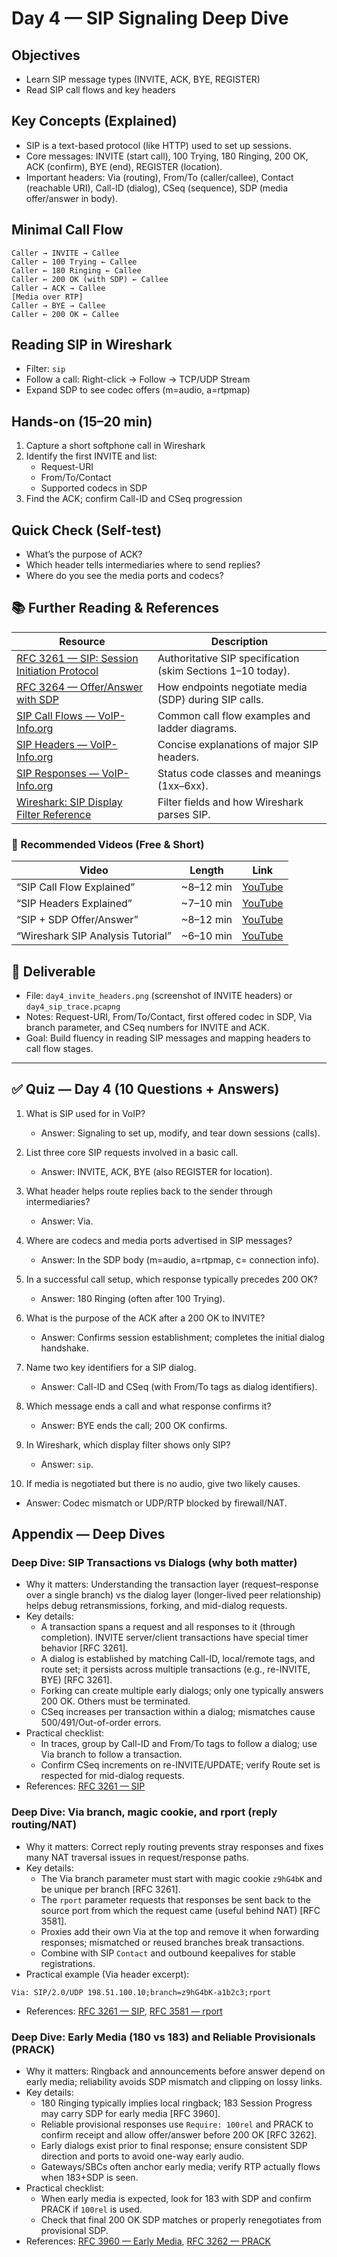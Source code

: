 # Day 4 — SIP Signaling Deep Dive

## Objectives
- Learn SIP message types (INVITE, ACK, BYE, REGISTER)
- Read SIP call flows and key headers

## Key Concepts (Explained)
- SIP is a text-based protocol (like HTTP) used to set up sessions.
- Core messages: INVITE (start call), 100 Trying, 180 Ringing, 200 OK, ACK (confirm), BYE (end), REGISTER (location).
- Important headers: Via (routing), From/To (caller/callee), Contact (reachable URI), Call-ID (dialog), CSeq (sequence), SDP (media offer/answer in body).

## Minimal Call Flow
```
Caller → INVITE → Callee
Caller ← 100 Trying ← Callee
Caller ← 180 Ringing ← Callee
Caller ← 200 OK (with SDP) ← Callee
Caller → ACK → Callee
[Media over RTP]
Caller → BYE → Callee
Caller ← 200 OK ← Callee
```

## Reading SIP in Wireshark
- Filter: `sip`
- Follow a call: Right-click → Follow → TCP/UDP Stream
- Expand SDP to see codec offers (m=audio, a=rtpmap)

## Hands-on (15–20 min)
1) Capture a short softphone call in Wireshark
2) Identify the first INVITE and list:
   - Request-URI
   - From/To/Contact
   - Supported codecs in SDP
3) Find the ACK; confirm Call-ID and CSeq progression

## Quick Check (Self-test)
- What’s the purpose of ACK?
- Which header tells intermediaries where to send replies?
- Where do you see the media ports and codecs?

## 📚 Further Reading & References

| Resource | Description |
|---|---|
| [RFC 3261 — SIP: Session Initiation Protocol](https://www.rfc-editor.org/rfc/rfc3261) | Authoritative SIP specification (skim Sections 1–10 today). |
| [RFC 3264 — Offer/Answer with SDP](https://www.rfc-editor.org/rfc/rfc3264) | How endpoints negotiate media (SDP) during SIP calls. |
| [SIP Call Flows — VoIP-Info.org](https://www.voip-info.org/sip-call-flows/) | Common call flow examples and ladder diagrams. |
| [SIP Headers — VoIP-Info.org](https://www.voip-info.org/sip-headers/) | Concise explanations of major SIP headers. |
| [SIP Responses — VoIP-Info.org](https://www.voip-info.org/sip-responses/) | Status code classes and meanings (1xx–6xx). |
| [Wireshark: SIP Display Filter Reference](https://www.wireshark.org/docs/dfref/s/sip.html) | Filter fields and how Wireshark parses SIP. |

### 🎥 Recommended Videos (Free & Short)

| Video | Length | Link |
|---|---|---|
| “SIP Call Flow Explained” | ~8–12 min | [YouTube](https://www.youtube.com/results?search_query=SIP+call+flow+explained) |
| “SIP Headers Explained” | ~7–10 min | [YouTube](https://www.youtube.com/results?search_query=SIP+headers+explained) |
| “SIP + SDP Offer/Answer” | ~8–12 min | [YouTube](https://www.youtube.com/results?search_query=SIP+SDP+offer+answer+explained) |
| “Wireshark SIP Analysis Tutorial” | ~6–10 min | [YouTube](https://www.youtube.com/results?search_query=Wireshark+SIP+analysis+tutorial) |

## 🧾 Deliverable
- File: `day4_invite_headers.png` (screenshot of INVITE headers) or `day4_sip_trace.pcapng`
- Notes: Request-URI, From/To/Contact, first offered codec in SDP, Via branch parameter, and CSeq numbers for INVITE and ACK.
- Goal: Build fluency in reading SIP messages and mapping headers to call flow stages.

---

## ✅ Quiz — Day 4 (10 Questions + Answers)

1) What is SIP used for in VoIP?
   - Answer: Signaling to set up, modify, and tear down sessions (calls).

2) List three core SIP requests involved in a basic call.
   - Answer: INVITE, ACK, BYE (also REGISTER for location).

3) What header helps route replies back to the sender through intermediaries?
   - Answer: Via.

4) Where are codecs and media ports advertised in SIP messages?
   - Answer: In the SDP body (m=audio, a=rtpmap, c= connection info).

5) In a successful call setup, which response typically precedes 200 OK?
   - Answer: 180 Ringing (often after 100 Trying).

6) What is the purpose of the ACK after a 200 OK to INVITE?
   - Answer: Confirms session establishment; completes the initial dialog handshake.

7) Name two key identifiers for a SIP dialog.
   - Answer: Call-ID and CSeq (with From/To tags as dialog identifiers).

8) Which message ends a call and what response confirms it?
   - Answer: BYE ends the call; 200 OK confirms.

9) In Wireshark, which display filter shows only SIP?
   - Answer: `sip`.

10) If media is negotiated but there is no audio, give two likely causes.
   - Answer: Codec mismatch or UDP/RTP blocked by firewall/NAT.

## Appendix — Deep Dives

### Deep Dive: SIP Transactions vs Dialogs (why both matter)

- Why it matters: Understanding the transaction layer (request–response over a single branch) vs the dialog layer (longer-lived peer relationship) helps debug retransmissions, forking, and mid-dialog requests.
- Key details:
  - A transaction spans a request and all responses to it (through completion). INVITE server/client transactions have special timer behavior [RFC 3261].
  - A dialog is established by matching Call-ID, local/remote tags, and route set; it persists across multiple transactions (e.g., re-INVITE, BYE) [RFC 3261].
  - Forking can create multiple early dialogs; only one typically answers 200 OK. Others must be terminated.
  - CSeq increases per transaction within a dialog; mismatches cause 500/491/Out-of-order errors.
- Practical checklist:
  - In traces, group by Call-ID and From/To tags to follow a dialog; use Via branch to follow a transaction.
  - Confirm CSeq increments on re-INVITE/UPDATE; verify Route set is respected for mid-dialog requests.
- References: [RFC 3261 — SIP](https://www.rfc-editor.org/rfc/rfc3261)

### Deep Dive: Via branch, magic cookie, and rport (reply routing/NAT)

- Why it matters: Correct reply routing prevents stray responses and fixes many NAT traversal issues in request/response paths.
- Key details:
  - The Via branch parameter must start with magic cookie `z9hG4bK` and be unique per branch [RFC 3261].
  - The `rport` parameter requests that responses be sent back to the source port from which the request came (useful behind NAT) [RFC 3581].
  - Proxies add their own Via at the top and remove it when forwarding responses; mismatched or reused branches break transactions.
  - Combine with SIP `Contact` and outbound keepalives for stable registrations.
- Practical example (Via header excerpt):

```
Via: SIP/2.0/UDP 198.51.100.10;branch=z9hG4bK-a1b2c3;rport
```

- References: [RFC 3261 — SIP](https://www.rfc-editor.org/rfc/rfc3261), [RFC 3581 — rport](https://www.rfc-editor.org/rfc/rfc3581)

### Deep Dive: Early Media (180 vs 183) and Reliable Provisionals (PRACK)

- Why it matters: Ringback and announcements before answer depend on early media; reliability avoids SDP mismatch and clipping on lossy links.
- Key details:
  - 180 Ringing typically implies local ringback; 183 Session Progress may carry SDP for early media [RFC 3960].
  - Reliable provisional responses use `Require: 100rel` and PRACK to confirm receipt and allow offer/answer before 200 OK [RFC 3262].
  - Early dialogs exist prior to final response; ensure consistent SDP direction and ports to avoid one-way early audio.
  - Gateways/SBCs often anchor early media; verify RTP actually flows when 183+SDP is seen.
- Practical checklist:
  - When early media is expected, look for 183 with SDP and confirm PRACK if `100rel` is used.
  - Check that final 200 OK SDP matches or properly renegotiates from provisional SDP.
- References: [RFC 3960 — Early Media](https://www.rfc-editor.org/rfc/rfc3960), [RFC 3262 — PRACK](https://www.rfc-editor.org/rfc/rfc3262)
